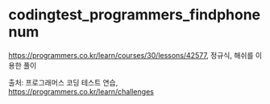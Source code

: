 # codingtest_programmers_findphonenum
https://programmers.co.kr/learn/courses/30/lessons/42577, 정규식, 해쉬를 이용한 풀이

출처: 프로그래머스 코딩 테스트 연습, https://programmers.co.kr/learn/challenges
